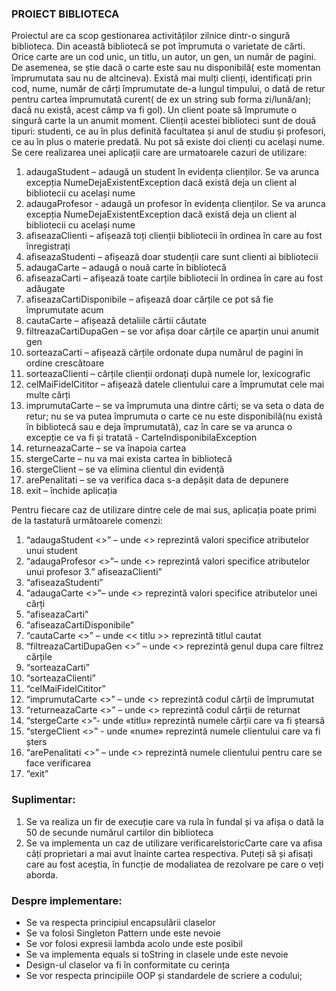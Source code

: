### PROIECT BIBLIOTECA

  Proiectul are ca scop gestionarea activităților zilnice dintr-o singură biblioteca. Din această bibliotecă se pot împrumuta o varietate de cărti. Orice carte are un cod unic, un titlu, un autor, un gen, un număr de pagini. De asemenea, se știe dacă o carte este sau nu disponibilă( este momentan împrumutata sau nu de altcineva). Există mai mulți clienți, identificați prin cod, nume, număr de cărți împrumutate de-a lungul timpului, o dată de retur pentru cartea împrumutată curent( de ex un string sub forma zi/lună/an); dacă nu există, acest câmp va fi gol). Un client poate să împrumute o singură carte la un anumit moment. Clienții acestei biblioteci sunt de două tipuri: studenti, ce au în plus definită facultatea și anul de studiu și profesori, ce au în plus o materie predată. Nu pot să existe doi clienți cu același nume. 
Se cere realizarea unei aplicații care are urmatoarele cazuri de utilizare: 
1. adaugaStudent – adaugă un student în evidența clienților. Se va arunca excepția NumeDejaExistentException dacă există deja un client al bibliotecii cu același nume 
2. adaugaProfesor - adaugă un profesor în evidența clienților. Se va arunca excepția NumeDejaExistentException dacă există deja un client al bibliotecii cu același nume 
3. afiseazaClienti – afișează toți clienții bibliotecii în ordinea în care au fost înregistrați 
4. afiseazaStudenti – afișează doar studenții care sunt clienti ai bibliotecii 
5. adaugaCarte – adaugă o nouă carte în bibliotecă 
6. afiseazaCarti – afișează toate carțile bibliotecii în ordinea în care au fost adăugate 
7. afiseazaCartiDisponibile – afișează doar cărțile ce pot să fie împrumutate acum 
8. cautaCarte – afișează detaliile cărtii căutate 
9. filtreazaCartiDupaGen – se vor afișa doar cărțile ce aparțin unui anumit gen 
10. sorteazaCarti – afișează cărțile ordonate dupa numărul de pagini în ordine crescătoare 
11. sorteazaClienti – cărțile clienții ordonați după numele lor, lexicografic 
12. celMaiFidelCititor – afișează datele clientului care a împrumutat cele mai multe cărți 
13. imprumutaCarte – se va împrumuta una dintre cărti; se va seta o data de retur; nu se va putea împrumuta o carte ce nu este disponibilă(nu există în bibliotecă sau e deja împrumutată), caz în care se va arunca o excepție ce va fi și tratată - CarteIndisponibilaException 
14. returneazaCarte – se va înapoia cartea 
15. stergeCarte – nu va mai exista cartea în bibliotecă 
16. stergeClient – se va elimina clientul din evidență 
17. arePenalitati – se va verifica daca s-a depășit data de depunere 
18. exit – închide aplicația 

Pentru fiecare caz de utilizare dintre cele de mai sus, aplicația poate primi de la tastatură următoarele 
comenzi: 
1. “adaugaStudent <<atribute specifice>>” – unde <<atribute specifice>> reprezintă valori specifice atributelor unui student 
2. “adaugaProfesor <<atribute specifice>>”– unde <<atribute specifice>> reprezintă valori specifice atributelor unui profesor 
3.” afiseazaClienti” 
4. “afiseazaStudenti” 
5. “adaugaCarte <<atribute specifice>>”– unde <<atribute specifice>> reprezintă valori specifice atributelor unei cărți 
6. “afiseazaCarti” 
7. “afiseazaCartiDisponibile” 
8. “cautaCarte <<titlu>>” – unde << titlu >> reprezintă titlul cautat 
9. “filtreazaCartiDupaGen <<gen>>” – unde <<gen>> reprezintă genul dupa care filtrez cărțile 
10. “sorteazaCarti” 
11. “sorteazaClienti” 
12. “celMaiFidelCititor” 
13. “imprumutaCarte <<cod>>” – unde <<cod>> reprezintă codul cărții de împrumutat 
14. “returneazaCarte <<cod>>” – unde <<cod>> reprezintă codul cărții de returnat 
15. “stergeCarte <<titlu>>”- unde «titlu» reprezintă numele cărții care va fi ștearsă 
16. “stergeClient <<nume>>” - unde «nume» reprezintă numele clientului care va fi șters  
17. “arePenalitati <<nume>>” – unde <<nume>> reprezintă numele clientului pentru care se face verificarea 
18. “exit”  

### Suplimentar: 
1. Se va realiza un fir de execuție care va rula în fundal și va afișa o dată la 50 de secunde numărul 
cartilor din biblioteca  
2. Se va implementa un caz de utilizare verificareIstoricCarte care va afisa câți proprietari a mai avut înainte cartea respectiva. Puteți să și afisați care au fost aceștia, în funcție de modaliatea de rezolvare pe care o veți aborda. 

### Despre implementare: 
* Se va respecta principiul encapsulării claselor  
* Se va folosi Singleton Pattern unde este nevoie 
* Se vor folosi expresii lambda acolo unde este posibil  
* Se va implementa equals si toString in clasele unde este nevoie  
* Design-ul claselor va fi în conformitate cu cerința 
* Se vor respecta principiile OOP și standardele de scriere a codului;
